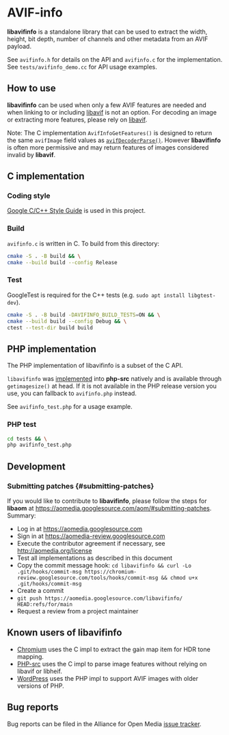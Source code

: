 # AVIF-info

**libavifinfo** is a standalone library that can be used to extract the width,
height, bit depth, number of channels and other metadata from an AVIF payload.

See `avifinfo.h` for details on the API and `avifinfo.c` for the implementation.
See `tests/avifinfo_demo.cc` for API usage examples.

## How to use

**libavifinfo** can be used when only a few AVIF features are needed and when
linking to or including [libavif](https://github.com/AOMediaCodec/libavif) is
not an option. For decoding an image or extracting more features, please rely on
[libavif](https://github.com/AOMediaCodec/libavif).

Note: The C implementation `AvifInfoGetFeatures()` is designed to return the
same `avifImage` field values as
[`avifDecoderParse()`](https://github.com/AOMediaCodec/libavif/blob/e34204f5370509c72b3b2f065e5ebb2767cbbd48/include/avif/avif.h#L1049).
However **libavifinfo** is often more permissive and may return features of
images considered invalid by **libavif**.

## C implementation

### Coding style

[Google C/C++ Style Guide](https://google.github.io/styleguide/cppguide.html) is
used in this project.

### Build

`avifinfo.c` is written in C. To build from this directory:

```sh
cmake -S . -B build && \
cmake --build build --config Release
```

### Test

GoogleTest is required for the C++ tests (e.g. `sudo apt install libgtest-dev`).

```sh
cmake -S . -B build -DAVIFINFO_BUILD_TESTS=ON && \
cmake --build build --config Debug && \
ctest --test-dir build build
```

## PHP implementation

The PHP implementation of libavifinfo is a subset of the C API.

`libavifinfo` was [implemented](https://github.com/php/php-src/pull/7711) into
**php-src** natively and is available through `getimagesize()` at head. If it is
not available in the PHP release version you use, you can fallback to
`avifinfo.php` instead.

See `avifinfo_test.php` for a usage example.

### PHP test

```sh
cd tests && \
php avifinfo_test.php
```

## Development

### Submitting patches {#submitting-patches}

If you would like to contribute to **libavifinfo**, please follow the steps for
**libaom** at https://aomedia.googlesource.com/aom/#submitting-patches. Summary:

- Log in at https://aomedia.googlesource.com
- Sign in at https://aomedia-review.googlesource.com
- Execute the contributor agreement if necessary, see http://aomedia.org/license
- Test all implementations as described in this document
- Copy the commit message hook:
  `cd libavifinfo && curl -Lo .git/hooks/commit-msg https://chromium-review.googlesource.com/tools/hooks/commit-msg && chmod u+x .git/hooks/commit-msg`
- Create a commit
- `git push https://aomedia.googlesource.com/libavifinfo/ HEAD:refs/for/main`
- Request a review from a project maintainer

## Known users of libavifinfo

- [Chromium](https://source.chromium.org/chromium/chromium/src/+/main:third_party/libavifinfo)
  uses the C impl to extract the gain map item for HDR tone mapping.
- [PHP-src](https://github.com/php/php-src/tree/master/ext/standard/libavifinfo)
  uses the C impl to parse image features without relying on libavif or libheif.
- [WordPress](https://github.com/WordPress/wordpress-develop/blob/trunk/src/wp-includes/class-avif-info.php)
  uses the PHP impl to support AVIF images with older versions of PHP.

## Bug reports

Bug reports can be filed in the Alliance for Open Media
[issue tracker](https://bugs.chromium.org/p/aomedia/issues/list).
